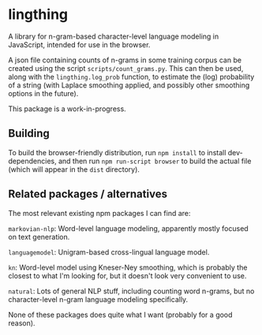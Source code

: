 # lingthing

A library for n-gram-based character-level language modeling in JavaScript,
intended for use in the browser.

A json file containing counts of n-grams in some training corpus can be
created using the script `scripts/count_grams.py`.  This can then be
used, along with the `lingthing.log_prob` function, to estimate
the (log) probability of a string (with Laplace smoothing applied, and
possibly other smoothing options in the future).

This package is a work-in-progress.


## Building
To build the browser-friendly distribution, run `npm install` to
install dev-dependencies, and then run `npm run-script browser` to build
the actual file (which will appear in the `dist` directory).

## Related packages / alternatives
The most relevant existing npm packages I can find are:

`markovian-nlp`: Word-level language modeling, apparently mostly focused on text generation.

`languagemodel`: Unigram-based cross-lingual language model.

`kn`: Word-level model using Kneser-Ney smoothing, which is probably the closest to what I'm looking for, but it doesn't look very convenient to use.

`natural`: Lots of general NLP stuff, including counting word n-grams, but no character-level n-gram language modeling specifically.

None of these packages does quite what I want (probably for a good
reason).
